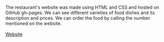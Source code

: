 
The restaurant's website was made using HTML and CSS and hosted on GitHub gh-pages. We can see different varieties of food dishes and its description and prices. We can order the food by calling the number mentioned on the website.
<br><br>
[Website](https://aditya423.github.io/ADITYA-S-RESTAURANT/)

